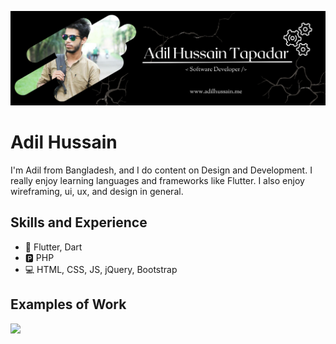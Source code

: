 ![Software Developer](https://github.com/itssadil/itssadil/blob/main/Adil%20Hussain%20Tapadar.png)

# Adil Hussain
I'm Adil from Bangladesh, and I do content on Design and Development. I really enjoy learning languages and frameworks like Flutter. I also enjoy wireframing, ui, ux, and design in general. 

## Skills and Experience
* 📱 Flutter, Dart
* 🅿 PHP
* 💻 HTML, CSS, JS, jQuery, Bootstrap

## Examples of Work
<img src="https://github.com/adriantwarog/adriantwarog/blob/master/covid19.gif" width="512" >
